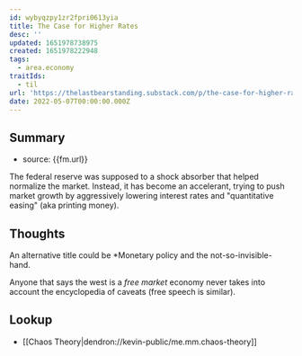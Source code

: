 ```yaml
---
id: wybyqzpy1zr2fpri0613yia
title: The Case for Higher Rates
desc: ''
updated: 1651978738975
created: 1651978222948
tags:
  - area.economy
traitIds:
  - til
url: 'https://thelastbearstanding.substack.com/p/the-case-for-higher-rates'
date: 2022-05-07T00:00:00.000Z
---
```


## Summary
- source: {{fm.url}}

The federal reserve was supposed to a shock absorber that helped normalize the market. Instead, it has become an accelerant, trying to push market growth by aggressively lowering interest rates and "quantitative easing" (aka printing money).

## Thoughts

An alternative title could be *Monetary policy and the not-so-invisible-hand. 

Anyone that says the west is a *free market* economy never takes into account the encyclopedia of caveats (free speech is similar).

## Lookup
- [[Chaos Theory|dendron://kevin-public/me.mm.chaos-theory]]
